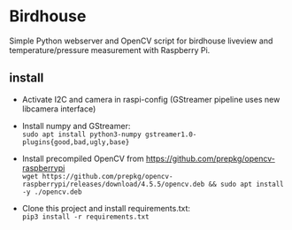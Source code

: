 # Birdhouse

Simple Python webserver and OpenCV script for birdhouse liveview and temperature/pressure measurement 
with Raspberry Pi.

## install

- Activate I2C and camera in raspi-config (GStreamer pipeline uses new libcamera interface)

- Install numpy and GStreamer:  
  `sudo apt install python3-numpy gstreamer1.0-plugins{good,bad,ugly,base}`
- Install precompiled OpenCV from https://github.com/prepkg/opencv-raspberrypi  
  `wget https://github.com/prepkg/opencv-raspberrypi/releases/download/4.5.5/opencv.deb && sudo apt install -y ./opencv.deb`
- Clone this project and install requirements.txt:  
  `pip3 install -r requirements.txt`